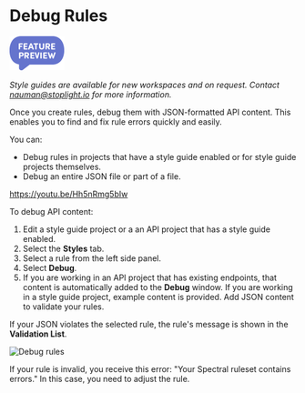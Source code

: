 # Debug Rules

<!-- theme: info -->
<!--Shared style guides are available on the **Professional** and **Enterprise** plans.--> 

<!-- focus: false -->
![Feature Preview](../assets/images/badge-preview-small.png)

*Style guides are available for new workspaces and on request. Contact nauman@stoplight.io for more information.*

Once you create rules, debug them with JSON-formatted API content. This enables you to find and fix rule errors quickly and easily.

You can:
* Debug rules in projects that have a style guide enabled or for style guide projects themselves.
* Debug an entire JSON file or part of a file.

https://youtu.be/Hh5nRmg5bIw

To debug API content:

1. Edit a style guide project or a an API project that has a style guide enabled.
2. Select the **Styles** tab.
3. Select a rule from the left side panel.
4. Select **Debug**.
5. If you are working in an API project that has existing endpoints, that content is automatically added to the **Debug** window. If you are working in a style guide project, example content is provided. Add JSON content to validate your rules.

If your JSON violates the selected rule, the rule's message is shown in the **Validation List**.

![Debug rules](https://stoplight.io/api/v1/projects/cHJqOjI/images/iMPoCl0KMDA)

If your rule is invalid, you receive this error: "Your Spectral ruleset contains errors." In this case, you need to adjust the rule.